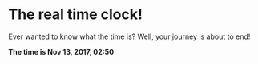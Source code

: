 # The real time clock!

Ever wanted to know what the time is? Well, your journey is about to end!

**The time is Nov 13, 2017, 02:50**
